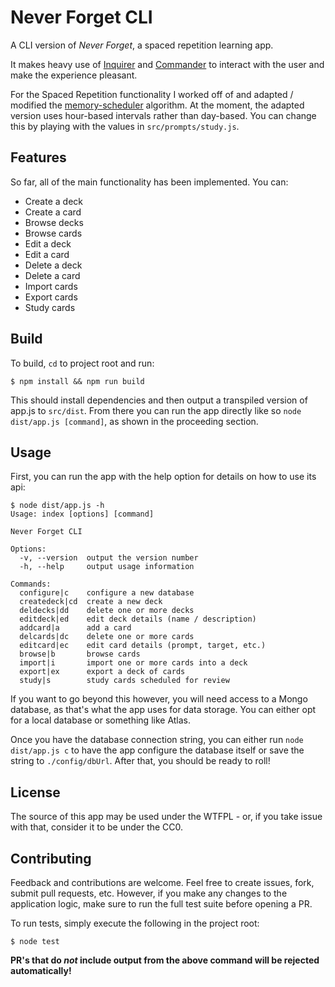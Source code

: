 # Never Forget CLI

A CLI version of *Never Forget*, a spaced repetition learning app. 

It makes heavy use of [Inquirer](https://github.com/SBoudrias/Inquirer.js) and [Commander](https://github.com/tj/commander.js) to interact with the user and make the experience pleasant.

For the Spaced Repetition functionality I worked off of and adapted / modified the [memory-scheduler](https://github.com/lo-tp/memory-scheduler) algorithm. At the moment, the adapted version uses hour-based intervals rather than day-based. You can change this by playing with the values in `src/prompts/study.js`.

## Features
So far, all of the main functionality has been implemented. You can:
* Create a deck
* Create a card
* Browse decks
* Browse cards
* Edit a deck
* Edit a card
* Delete a deck
* Delete a card
* Import cards
* Export cards
* Study cards

## Build 
To build, `cd` to project root and run:
```
$ npm install && npm run build
```
This should install dependencies and then output a transpiled version of app.js to `src/dist`. From there you can run the app directly like so `node dist/app.js [command]`, as shown in the proceeding section.

## Usage

First, you can run the app with the help option for details on how to use its api:
```
$ node dist/app.js -h
Usage: index [options] [command]

Never Forget CLI

Options:
  -v, --version  output the version number
  -h, --help     output usage information

Commands:
  configure|c    configure a new database
  createdeck|cd  create a new deck
  deldecks|dd    delete one or more decks
  editdeck|ed    edit deck details (name / description)
  addcard|a      add a card
  delcards|dc    delete one or more cards
  editcard|ec    edit card details (prompt, target, etc.)
  browse|b       browse cards
  import|i       import one or more cards into a deck
  export|ex      export a deck of cards
  study|s        study cards scheduled for review
```
If you want to go beyond this however, you will need access to a Mongo database, as that's what the app uses for data storage. You can either opt for a local database or something like Atlas. 

Once you have the database connection string, you can either run `node dist/app.js c` to have the app configure the database itself or save the string to `./config/dbUrl`. After that, you should be ready to roll!

## License
The source of this app may be used under the WTFPL - or, if you take issue with that, consider it to be under the CC0.

## Contributing
Feedback and contributions are welcome. Feel free to create issues, fork, submit pull requests, etc. However, if you make any changes to the application logic, make sure to run the full test suite before opening a PR. 

To run tests, simply execute the following in the project root:
```
$ node test
```

**PR's that do *not* include output from the above command will be rejected automatically!**